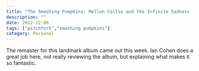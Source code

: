```yaml
---
title: "The Smashing Pumpkins: Mellon Collie and the Infinite Sadness | Album Reviews | Pitchfork"
description: ""
date: 2012-12-06
tags: ["pitchfork","smashing pumpkins"]
category: Personal
---
```



The remaster for this landmark album came out this week. Ian Cohen does a great job here, not really reviewing the album, but explaining what makes it so fantastic.
